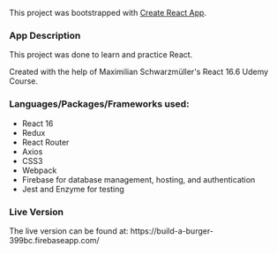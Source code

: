 This project was bootstrapped with [Create React App](https://github.com/facebook/create-react-app).

<h3>App Description</h3>
<p>This project was done to learn and practice React.</p>
<p>Created with the help of Maximilian Schwarzmüller's React 16.6 Udemy Course.</p>

<h3>Languages/Packages/Frameworks used:</h3>
<ul>
    <li>React 16</li>
    <li>Redux</li>
    <li>React Router</li>
    <li>Axios</li>
    <li>CSS3</li>
    <li>Webpack</li>
    <li>Firebase for database management, hosting, and authentication</li>
    <li>Jest and Enzyme for testing</li>
       
</ul>

<h3>Live Version</h3>
The live version can be found at: https://build-a-burger-399bc.firebaseapp.com/
